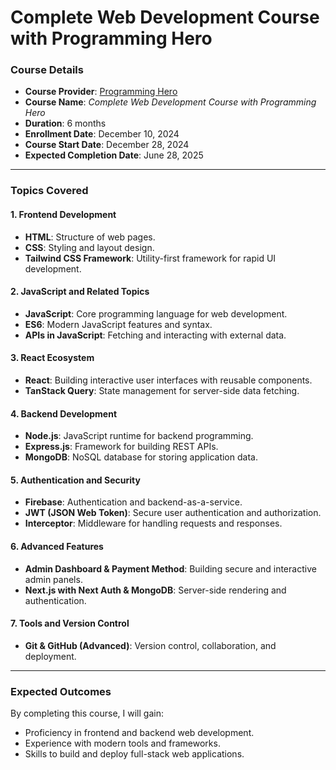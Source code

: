 # Complete Web Development Course with Programming Hero

### Course Details
- **Course Provider**: [Programming Hero](https://www.programming-hero.com/)
- **Course Name**: *Complete Web Development Course with Programming Hero*
- **Duration**: 6 months
- **Enrollment Date**: December 10, 2024
- **Course Start Date**: December 28, 2024
- **Expected Completion Date**: June 28, 2025

---

### Topics Covered

#### 1. Frontend Development
- **HTML**: Structure of web pages.
- **CSS**: Styling and layout design.
- **Tailwind CSS Framework**: Utility-first framework for rapid UI development.

#### 2. JavaScript and Related Topics
- **JavaScript**: Core programming language for web development.
- **ES6**: Modern JavaScript features and syntax.
- **APIs in JavaScript**: Fetching and interacting with external data.

#### 3. React Ecosystem
- **React**: Building interactive user interfaces with reusable components.
- **TanStack Query**: State management for server-side data fetching.

#### 4. Backend Development
- **Node.js**: JavaScript runtime for backend programming.
- **Express.js**: Framework for building REST APIs.
- **MongoDB**: NoSQL database for storing application data.

#### 5. Authentication and Security
- **Firebase**: Authentication and backend-as-a-service.
- **JWT (JSON Web Token)**: Secure user authentication and authorization.
- **Interceptor**: Middleware for handling requests and responses.

#### 6. Advanced Features
- **Admin Dashboard & Payment Method**: Building secure and interactive admin panels.
- **Next.js with Next Auth & MongoDB**: Server-side rendering and authentication.

#### 7. Tools and Version Control
- **Git & GitHub (Advanced)**: Version control, collaboration, and deployment.

---

### Expected Outcomes
By completing this course, I will gain:
- Proficiency in frontend and backend web development.
- Experience with modern tools and frameworks.
- Skills to build and deploy full-stack web applications.
